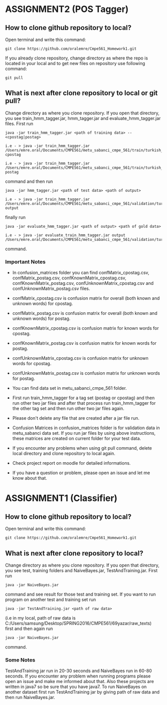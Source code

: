 # ASSIGNMENT2 (POS Tagger)

## How to clone github repository to local?

Open terminal and write this command:

    git clone https://github.com/oralemre/Cmpe561_Homework1.git
    
If you already clone repository, change directory as where the repo is located in your local and to get new files on repository use following command:

    git pull
    
## What is next after clone repository to local or git pull?
 
Change directory as where you clone repository. If you open that directory, you see train_hmm_tagger.jar, hmm_tagger.jar and evaluate_hmm_tagger.jar files. First run 
 
    java -jar train_hmm_tagger.jar <path of training data> -- <cpostag|postag>
    
    i.e - > java -jar train_hmm_tagger.jar /Users/emre.oral/Documents/CMPE561/metu_sabanci_cmpe_561/train/turkish_metu_sabanci_train.conll cpostag
    
    i.e - > java -jar train_hmm_tagger.jar /Users/emre.oral/Documents/CMPE561/metu_sabanci_cmpe_561/train/turkish_metu_sabanci_train.conll postag
 
command and then run 

    java -jar hmm_tagger.jar <path of test data> <path of output>
    
    i.e - > java -jar train_hmm_tagger.jar /Users/emre.oral/Documents/CMPE561/metu_sabanci_cmpe_561/validation/turkish_metu_sabanci_val.conll output
    
finally run

    java -jar evaluate_hmm_tagger.jar <path of output> <path of gold data>
    
    i.e - > java -jar evaluate_train_hmm_tagger.jar output /Users/emre.oral/Documents/CMPE561/metu_sabanci_cmpe_561/validation/turkish_metu_sabanci_val.conll 

command.

### Important Notes

* In confusion_matrices folder you can find confMatrix_cpostag.csv, confMatrix_postag.csv, confKnownMatrix_cpostag.csv, confKnownMatrix_postag.csv, confUnknownMatrix_cpostag.csv and confUnknownMatrix_postag.csv files.

* confMatrix_cpostag.csv is confusion matrix for overall (both known and unknown words) for cpostag.

* confMatrix_postag.csv is confusion matrix for overall (both known and unknown words) for postag.

* confKnownMatrix_cpostag.csv is confusion matrix for known words for cpostag.

* confKnownMatrix_postag.csv is confusion matrix for known words for postag.

* confUnknownMatrix_cpostag.csv is confusion matrix for unknown words for cpostag.

* confUnknownMatrix_postag.csv is confusion matrix for unknown words for postag.
 
* You can find data set in metu_sabanci_cmpe_561 folder.

* First run train_hmm_tagger for a tag set (postag or cpostag) and then run other two jar files and after that process run train_hmm_tagger for the other tag set and then run other two jar files again.
 
* Please don't delete any file that are created after a jar file run.

* Confusion Matrices in confusion_matrices folder is for validation data in metu_sabanci data set. If you run jar files by using above instructions, these matrices are created on current folder for your test data.

* If you encounter any problems when using git pull command, delete local directory and clone repository to local again.
 
* Check project report on moodle for detailed informations.

* If you have a question or problem, please open an issue and let me know about that.

# ASSIGNMENT1 (Classifier)

## How to clone github repository to local?

Open terminal and write this command:

    git clone https://github.com/oralemre/Cmpe561_Homework1.git

## What is next after clone repository to local?
 
Change directory as where you clone repository. If you open that directory, you see test, training folders and  NaiveBayes.jar, TestAndTraining.jar. First run 
 
    java -jar NaiveBayes.jar
 
command and see result for those test and training set. If you want to run program on another test and training set run

    java -jar TestAndTraining.jar <path of raw data> 

(i.e in my local, path of raw data is C:/Users/samsung/Desktop/SPRING2016/CMPE561/69yazar/raw_texts)    
first and then again run 

    java -jar NaiveBayes.jar
    
command.

### Some Notes

TestAndTraining jar run in 20-30 seconds and NaiveBayes run in 60-80 seconds. If you encounter any problem when running programs please open an issue and make me informed about that. Also these projects are written in java7 so be sure that you have java7. To run NaiveBayes on another dataset first run TestAndTraining jar by giving path of raw data and then run NaiveBayes.jar.









